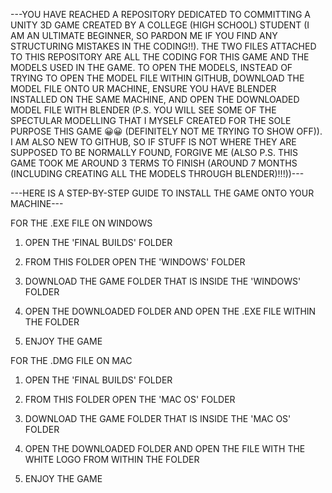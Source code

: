 ---YOU HAVE REACHED A REPOSITORY DEDICATED TO COMMITTING A UNITY 3D GAME CREATED BY A COLLEGE (HIGH SCHOOL) STUDENT (I AM AN ULTIMATE BEGINNER, SO PARDON ME IF YOU FIND ANY STRUCTURING MISTAKES IN THE CODING!!). THE TWO FILES ATTACHED TO THIS REPOSITORY ARE ALL THE CODING FOR THIS GAME AND THE MODELS USED IN THE GAME. TO OPEN THE MODELS, INSTEAD OF TRYING TO OPEN THE MODEL FILE WITHIN GITHUB, DOWNLOAD THE MODEL FILE ONTO UR MACHINE, ENSURE YOU HAVE BLENDER INSTALLED ON THE SAME MACHINE, AND OPEN THE DOWNLOADED MODEL FILE WITH BLENDER (P.S. YOU WILL SEE SOME OF THE SPECTULAR MODELLING THAT I MYSELF CREATED FOR THE SOLE PURPOSE THIS GAME 😀😀 (DEFINITELY NOT ME TRYING TO SHOW OFF)). I AM ALSO NEW TO GITHUB, SO IF STUFF IS NOT WHERE THEY ARE SUPPOSED TO BE NORMALLY FOUND, FORGIVE ME (ALSO P.S. THIS GAME TOOK ME AROUND 3 TERMS TO FINISH (AROUND 7 MONTHS (INCLUDING CREATING ALL THE MODELS THROUGH BLENDER)!!!))---

---HERE IS A STEP-BY-STEP GUIDE TO INSTALL THE GAME ONTO YOUR MACHINE---

FOR THE .EXE FILE ON WINDOWS

  1. OPEN THE 'FINAL BUILDS' FOLDER

  2. FROM THIS FOLDER OPEN THE 'WINDOWS' FOLDER

  3. DOWNLOAD THE GAME FOLDER THAT IS INSIDE THE 'WINDOWS' FOLDER

  4. OPEN THE DOWNLOADED FOLDER AND OPEN THE .EXE FILE WITHIN THE FOLDER

  5. ENJOY THE GAME

FOR THE .DMG FILE ON MAC

  1. OPEN THE 'FINAL BUILDS' FOLDER

  2. FROM THIS FOLDER OPEN THE 'MAC OS' FOLDER

  3. DOWNLOAD THE GAME FOLDER THAT IS INSIDE THE 'MAC OS' FOLDER

  4. OPEN THE DOWNLOADED FOLDER AND OPEN THE FILE WITH THE WHITE LOGO FROM WITHIN THE FOLDER

  5. ENJOY THE GAME
